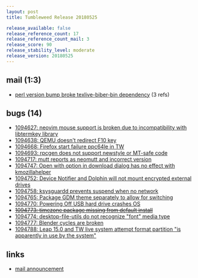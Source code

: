 ```yaml
---
layout: post
title: Tumbleweed Release 20180525

release_available: false
release_reference_count: 17
release_reference_count_mail: 3
release_score: 90
release_stability_level: moderate
release_version: 20180525
---
```


## mail (1:3)

- [perl version bump broke texlive-biber-bin dependency](https://lists.opensuse.org/opensuse-factory/2018-05/msg00405.html) (3 refs)

## bugs (14)

<!--more-->

- [1094627: neovim mouse support is broken due to incompatibility with libtermkey library](https://bugzilla.opensuse.org/show_bug.cgi?id=1094627)
- [1094638: QEMU doesn't redirect F10 key](https://bugzilla.opensuse.org/show_bug.cgi?id=1094638)
- [1094668: Firefox start failure ppc64le in TW](https://bugzilla.opensuse.org/show_bug.cgi?id=1094668)
- [1094693: rpcgen does not support newstyle or MT-safe code](https://bugzilla.opensuse.org/show_bug.cgi?id=1094693)
- [1094717: mutt reports as neomutt and incorrect version](https://bugzilla.opensuse.org/show_bug.cgi?id=1094717)
- [1094747: Open with option in download dialog has no effect with kmozillahelper](https://bugzilla.opensuse.org/show_bug.cgi?id=1094747)
- [1094752: Device Notifier and Dolphin will not mount encrypted external drives](https://bugzilla.opensuse.org/show_bug.cgi?id=1094752)
- [1094758: ksysguardd prevents suspend when no network](https://bugzilla.opensuse.org/show_bug.cgi?id=1094758)
- [1094765: Package GDM theme separately to allow for switching](https://bugzilla.opensuse.org/show_bug.cgi?id=1094765)
- [1094770: Powering Off USB hard drive crashes OS](https://bugzilla.opensuse.org/show_bug.cgi?id=1094770)
- ~~[1094773: timezone package missing from default install](https://bugzilla.opensuse.org/show_bug.cgi?id=1094773)~~
- [1094774: desktop-file-utils do not recognize "font" media type](https://bugzilla.opensuse.org/show_bug.cgi?id=1094774)
- [1094777: Blender cycles are broken](https://bugzilla.opensuse.org/show_bug.cgi?id=1094777)
- [1094788: Leap 15.0 and TW live system attempt format partition "is apparently in use by the system"](https://bugzilla.opensuse.org/show_bug.cgi?id=1094788)



## links

- [mail announcement](https://lists.opensuse.org/opensuse-factory/2018-05/msg00402.html)
